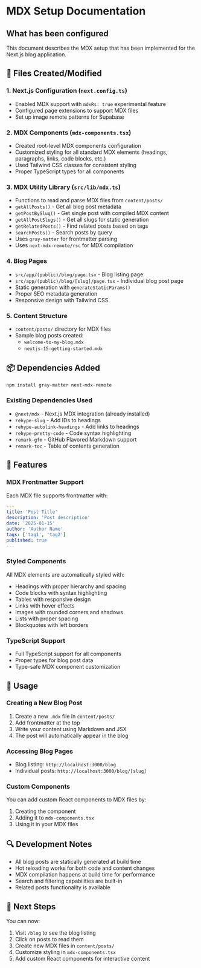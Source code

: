 # MDX Setup Documentation

## What has been configured

This document describes the MDX setup that has been implemented for the Next.js blog application.

## 📁 Files Created/Modified

### 1. Next.js Configuration (`next.config.ts`)

- Enabled MDX support with `mdxRs: true` experimental feature
- Configured page extensions to support MDX files
- Set up image remote patterns for Supabase

### 2. MDX Components (`mdx-components.tsx`)

- Created root-level MDX components configuration
- Customized styling for all standard MDX elements (headings, paragraphs, links, code blocks, etc.)
- Used Tailwind CSS classes for consistent styling
- Proper TypeScript types for all components

### 3. MDX Utility Library (`src/lib/mdx.ts`)

- Functions to read and parse MDX files from `content/posts/`
- `getAllPosts()` - Get all blog post metadata
- `getPostBySlug()` - Get single post with compiled MDX content
- `getAllPostSlugs()` - Get all slugs for static generation
- `getRelatedPosts()` - Find related posts based on tags
- `searchPosts()` - Search posts by query
- Uses `gray-matter` for frontmatter parsing
- Uses `next-mdx-remote/rsc` for MDX compilation

### 4. Blog Pages

- `src/app/(public)/blog/page.tsx` - Blog listing page
- `src/app/(public)/blog/[slug]/page.tsx` - Individual blog post page
- Static generation with `generateStaticParams()`
- Proper SEO metadata generation
- Responsive design with Tailwind CSS

### 5. Content Structure

- `content/posts/` directory for MDX files
- Sample blog posts created:
  - `welcome-to-my-blog.mdx`
  - `nextjs-15-getting-started.mdx`

## 📦 Dependencies Added

```bash
npm install gray-matter next-mdx-remote
```

### Existing Dependencies Used

- `@next/mdx` - Next.js MDX integration (already installed)
- `rehype-slug` - Add IDs to headings
- `rehype-autolink-headings` - Add links to headings
- `rehype-pretty-code` - Code syntax highlighting
- `remark-gfm` - GitHub Flavored Markdown support
- `remark-toc` - Table of contents generation

## 🔧 Features

### MDX Frontmatter Support

Each MDX file supports frontmatter with:

```yaml
---
title: 'Post Title'
description: 'Post description'
date: '2025-01-15'
author: 'Author Name'
tags: ['tag1', 'tag2']
published: true
---
```

### Styled Components

All MDX elements are automatically styled with:

- Headings with proper hierarchy and spacing
- Code blocks with syntax highlighting
- Tables with responsive design
- Links with hover effects
- Images with rounded corners and shadows
- Lists with proper spacing
- Blockquotes with left borders

### TypeScript Support

- Full TypeScript support for all components
- Proper types for blog post data
- Type-safe MDX component customization

## 🚀 Usage

### Creating a New Blog Post

1. Create a new `.mdx` file in `content/posts/`
2. Add frontmatter at the top
3. Write your content using Markdown and JSX
4. The post will automatically appear in the blog

### Accessing Blog Pages

- Blog listing: `http://localhost:3000/blog`
- Individual posts: `http://localhost:3000/blog/[slug]`

### Custom Components

You can add custom React components to MDX files by:

1. Creating the component
2. Adding it to `mdx-components.tsx`
3. Using it in your MDX files

## 🔍 Development Notes

- All blog posts are statically generated at build time
- Hot reloading works for both code and content changes
- MDX compilation happens at build time for performance
- Search and filtering capabilities are built-in
- Related posts functionality is available

## 🚦 Next Steps

You can now:

1. Visit `/blog` to see the blog listing
2. Click on posts to read them
3. Create new MDX files in `content/posts/`
4. Customize styling in `mdx-components.tsx`
5. Add custom React components for interactive content
